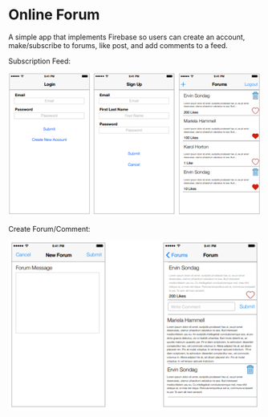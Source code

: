 # Online Forum

A simple app that implements Firebase so users can create an account, make/subscribe to forums, like post, and add comments to a feed.

Subscription Feed:

![](screenshots/1.PNG)

Create Forum/Comment:

![](screenshots/2.PNG)
